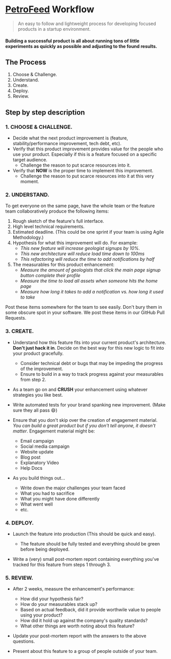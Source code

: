 # [PetroFeed](http://petrofeed.com) Workflow

> An easy to follow and lightweight process for developing focused products in a startup environment.

#### Building a successful product is all about running tons of little experiments as quickly as possible and adjusting to the found results.

## The Process

1. Choose & Challenge.
2. Understand.
3. Create.
4. Deploy.
5. Review.

## Step by step description

### 1. CHOOSE & CHALLENGE.

- Decide what the next product improvement is (feature, stability/performance improvement, tech debt, etc).
- Verify that this product improvement provides value for the people who use your product. Especially if this is a feature focused on a specific target audience.
    - Challenge the reason to put scarce resources into it.
- Verify that **NOW** is the proper time to implement this improvement.
    - Challenge the reason to put scarce resources into it at this very moment.

### 2. UNDERSTAND.

To get everyone on the same page, have the whole team or the feature team collaboratively produce the following items:

1. Rough sketch of the feature's full interface.
2. High level technical requirements.
3. Estimated deadline. (This could be one sprint if your team is using Agile Methodology.)
4. Hypothesis for what this improvement will do. For example:
    - _This new feature will increase geologist signups by 10%._
    - _This new architecture will reduce load time down to 100ms_
    - _This refactoring will reduce the time to add notifications by half_
5. The measurables for this product enhancement:
    - _Measure the amount of geologists that click the main page signup button complete their profile_
    - _Measure the time to load all assets when someone hits the home page_
    - _Measure how long it takes to add a notification vs. how long it used to take_

Post these items somewhere for the team to see easily. Don't bury them in some obscure spot in your software. We post these items in our GitHub Pull Requests.

### 3. CREATE.

- Understand how this feature fits into your current product's architecture. **Don't just hack it in**. Decide on the best way for this new logic to fit into your product gracefully.
    - Consider technical debt or bugs that may be impeding the progress of the improvement.
    - Ensure to build in a way to track progress against your measurables from step 2.

- As a team go on and **CRUSH** your enhancement using whatever strategies you like best.

- Write automated tests for your brand spanking new improvement. (Make sure they all pass :smile:)

- Ensure that you don't skip over the creation of engagement material. _You can build a great product but if you don't tell anyone, it doesn't matter_. Engagement material might be:
    - Email campaign
    - Social media campaign
    - Website update
    - Blog post
    - Explanatory Video
    - Help Docs

- As you build things out...
    - Write down the major challenges your team faced
    - What you had to sacrifice
    - What you might have done differently
    - What went well
    - etc.

### 4. DEPLOY.

- Launch the feature into production (This should be quick and easy).
    - The feature should be fully tested and everything should be green before being deployed.

- Write a (very) small post-mortem report containing everything you've tracked for this feature from steps 1 through 3.

### 5. REVIEW.

- After 2 weeks, measure the enhancement's performance:
    - How did your hypothesis fair?
    - How do your measurables stack up?
    - Based on actual feedback, did it provide worthwile value to people using your product?
    - How did it hold up against the company's quality standards?
    - What other things are worth noting about this feature?

- Update your post-mortem report with the answers to the above questions.

- Present about this feature to a group of people outside of your team.
